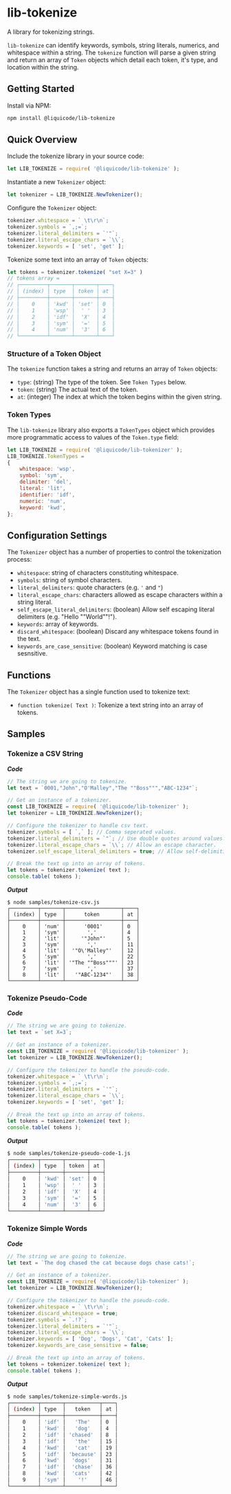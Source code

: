 
# lib-tokenize

A library for tokenizing strings.

`lib-tokenize` can identify keywords, symbols, string literals,
numerics, and whitespace within a string.
The `tokenize` function will parse a given string and return an
array of `Token` objects which detail each token, it's type, and
location within the string.


## Getting Started

Install via NPM:
```bash
npm install @liquicode/lib-tokenize
```


## Quick Overview

Include the tokenize library in your source code:
```js
let LIB_TOKENIZE = require( '@liquicode/lib-tokenize' );
```

Instantiate a new `Tokenizer` object:
```js
let tokenizer = LIB_TOKENIZE.NewTokenizer();
```

Configure the `Tokenizer` object:
```js
tokenizer.whitespace = ` \t\r\n`;
tokenizer.symbols = `,;=`;
tokenizer.literal_delimiters = `'"`;
tokenizer.literal_escape_chars = `\\`;
tokenizer.keywords = [ 'set', 'get' ];
```

Tokenize some text into an array of `Token` objects:
```js
let tokens = tokenizer.tokenize( "set X=3" )
// tokens array =
// ┌─────────┬───────┬───────┬────┐
// │ (index) │ type  │ token │ at │
// ├─────────┼───────┼───────┼────┤
// │    0    │ 'kwd' │ 'set' │ 0  │
// │    1    │ 'wsp' │  ' '  │ 3  │
// │    2    │ 'idf' │  'X'  │ 4  │
// │    3    │ 'sym' │  '='  │ 5  │
// │    4    │ 'num' │  '3'  │ 6  │
// └─────────┴───────┴───────┴────┘
```

### Structure of a Token Object

The `tokenize` function takes a string and returns an array of `Token` objects:

- `type`: (string) The type of the token. See `Token Types` below.
- `token`:  (string) The actual text of the token.
- `at`: (integer) The index at which the token begins within the given string.

### Token Types

The `lib-tokenize` library also exports a `TokenTypes` object which provides more
programmatic access to values of the `Token.type` field:
```js
let LIB_TOKENIZE = require( '@liquicode/lib-tokenizer' );
LIB_TOKENIZE.TokenTypes =
{
	whitespace: 'wsp',
	symbol: 'sym',
	delimiter: 'del',
	literal: 'lit',
	identifier: 'idf',
	numeric: 'num',
	keyword: 'kwd',
};
```

## Configuration Settings

The `Tokenizer` object has a number of properties to control the tokenization process:

- `whitespace`: string of characters constituting whitespace.
- `symbols`: string of symbol characters.
- `literal_delimiters`: quote characters (e.g. `'` and `"`)
- `literal_escape_chars`: characters allowed as escape characters within a string literal.
- `self_escape_literal_delimiters`: (boolean) Allow self escaping literal delimiters (e.g. "Hello ""World""!").
- `keywords`: array of keywords.
- `discard_whitespace`: (boolean) Discard any whitespace tokens found in the text.
- `keywords_are_case_sensitive`: (boolean) Keyword matching is case sesnsitive.


## Functions

The `Tokenizer` object has a single function used to tokenize text:

- `function tokenize( Text )`: Tokenize a text string into an array of tokens.


## Samples

### Tokenize a CSV String

**_Code_**
```js
// The string we are going to tokenize.
let text = `0001,"John","O'Malley","The ""Boss""","ABC-1234"`;

// Get an instance of a tokenizer.
const LIB_TOKENIZE = require( '@liquicode/lib-tokenizer' );
let tokenizer = LIB_TOKENIZE.NewTokenizer();

// Configure the tokenizer to handle csv text.
tokenizer.symbols = [ `,` ]; // Comma seperated values.
tokenizer.literal_delimiters = `"`; // Use double quotes around values.
tokenizer.literal_escape_chars = `\\`; // Allow an escape character.
tokenizer.self_escape_literal_delimiters = true; // Allow self-delimiting double quotes.

// Break the text up into an array of tokens.
let tokens = tokenizer.tokenize( text );
console.table( tokens );
```

**_Output_**
```
$ node samples/tokenize-csv.js
┌─────────┬───────┬──────────────────┬────┐
│ (index) │ type  │      token       │ at │
├─────────┼───────┼──────────────────┼────┤
│    0    │ 'num' │      '0001'      │ 0  │
│    1    │ 'sym' │       ','        │ 4  │
│    2    │ 'lit' │     '"John"'     │ 5  │
│    3    │ 'sym' │       ','        │ 11 │
│    4    │ 'lit' │  '"O\'Malley"'   │ 12 │
│    5    │ 'sym' │       ','        │ 22 │
│    6    │ 'lit' │ '"The ""Boss"""' │ 23 │
│    7    │ 'sym' │       ','        │ 37 │
│    8    │ 'lit' │   '"ABC-1234"'   │ 38 │
└─────────┴───────┴──────────────────┴────┘
```


### Tokenize Pseudo-Code

**_Code_**
```js
// The string we are going to tokenize.
let text = `set X=3`;

// Get an instance of a tokenizer.
const LIB_TOKENIZE = require( '@liquicode/lib-tokenizer' );
let tokenizer = LIB_TOKENIZE.NewTokenizer();

// Configure the tokenizer to handle the pseudo-code.
tokenizer.whitespace = ` \t\r\n`;
tokenizer.symbols = `,;=`;
tokenizer.literal_delimiters = `'"`;
tokenizer.literal_escape_chars = `\\`;
tokenizer.keywords = [ 'set', 'get' ];

// Break the text up into an array of tokens.
let tokens = tokenizer.tokenize( text );
console.table( tokens );
```

**_Output_**
```bash
$ node samples/tokenize-pseudo-code-1.js 
┌─────────┬───────┬───────┬────┐
│ (index) │ type  │ token │ at │
├─────────┼───────┼───────┼────┤
│    0    │ 'kwd' │ 'set' │ 0  │
│    1    │ 'wsp' │  ' '  │ 3  │
│    2    │ 'idf' │  'X'  │ 4  │
│    3    │ 'sym' │  '='  │ 5  │
│    4    │ 'num' │  '3'  │ 6  │
└─────────┴───────┴───────┴────┘
```


### Tokenize Simple Words

**_Code_**
```js
// The string we are going to tokenize.
let text = `The dog chased the cat because dogs chase cats!`;

// Get an instance of a tokenizer.
const LIB_TOKENIZE = require( '@liquicode/lib-tokenizer' );
let tokenizer = LIB_TOKENIZE.NewTokenizer();

// Configure the tokenizer to handle the pseudo-code.
tokenizer.whitespace = ` \t\r\n`;
tokenizer.discard_whitespace = true;
tokenizer.symbols = `.!?`;
tokenizer.literal_delimiters = `'"`;
tokenizer.literal_escape_chars = `\\`;
tokenizer.keywords = [ 'Dog', 'Dogs', 'Cat', 'Cats' ];
tokenizer.keywords_are_case_sensitive = false;

// Break the text up into an array of tokens.
let tokens = tokenizer.tokenize( text );
console.table( tokens );
```

**_Output_**
```bash
$ node samples/tokenize-simple-words.js 
┌─────────┬───────┬───────────┬────┐
│ (index) │ type  │   token   │ at │
├─────────┼───────┼───────────┼────┤
│    0    │ 'idf' │   'The'   │ 0  │
│    1    │ 'kwd' │   'dog'   │ 4  │
│    2    │ 'idf' │ 'chased'  │ 8  │
│    3    │ 'idf' │   'the'   │ 15 │
│    4    │ 'kwd' │   'cat'   │ 19 │
│    5    │ 'idf' │ 'because' │ 23 │
│    6    │ 'kwd' │  'dogs'   │ 31 │
│    7    │ 'idf' │  'chase'  │ 36 │
│    8    │ 'kwd' │  'cats'   │ 42 │
│    9    │ 'sym' │    '!'    │ 46 │
└─────────┴───────┴───────────┴────┘
```
